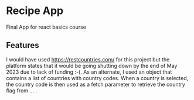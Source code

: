 # Recipe App
Final App for react basics course

## Features

I would have used https://restcountries.com/ for this project but the platform states that it would be going shutting down by the end of May 2023 due to lack of funding :-(. As an alternate, I used an object that contains a list of countries with country codes. When a country is selected, the country code is then used as a fetch parameter to retrieve the country flag from ... .